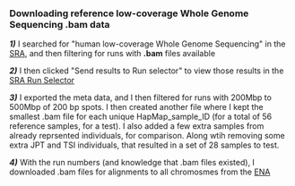 ### Downloading reference low-coverage Whole Genome Sequencing .bam data

***1)*** I searched for "human low-coverage Whole Genome Sequencing" in the [SRA](https://www.ncbi.nlm.nih.gov/sra/?term=human+low-coverage+whole+genome+sequencing), and then filtering for runs with **.bam** files available

***2)*** I then clicked "Send results to Run selector" to view those results in the [SRA Run Selector](https://www.ncbi.nlm.nih.gov/Traces/study/?)

***3)*** I exported the meta data, and I then filtered for runs with 200Mbp to 500Mbp of 200 bp spots.  I then created another file where I kept the smallest .bam file for each unique HapMap_sample_ID (for a total of 56 reference samples, for a test).  I also added a few extra samples from already reprsented individuals, for comparison.  Along wtih removing some extra JPT and TSI individuals, that resulted in a set of 28 samples to test.

***4)*** With the run numbers (and knowledge that .bam files existed), I downloaded .bam files for alignments to all chromosmes from the [ENA](https://www.ebi.ac.uk/ena)

